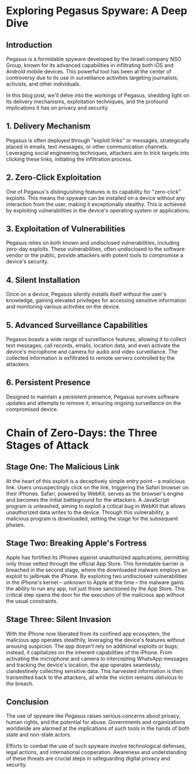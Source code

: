 # Exploring Pegasus Spyware: A Deep Dive
## Introduction

Pegasus is a formidable spyware developed by the Israeli company NSO Group, known for its advanced capabilities in infiltrating both iOS and Android mobile devices. This powerful tool has been at the center of controversy due to its use in surveillance activities targeting journalists, activists, and other individuals.

In this blog post, we'll delve into the workings of Pegasus, shedding light on its delivery mechanisms, exploitation techniques, and the profound implications it has on privacy and security.
## 1. Delivery Mechanism

Pegasus is often deployed through "exploit links" or messages, strategically placed in emails, text messages, or other communication channels. Leveraging social engineering techniques, attackers aim to trick targets into clicking these links, initiating the infiltration process.
## 2. Zero-Click Exploitation

One of Pegasus's distinguishing features is its capability for "zero-click" exploits. This means the spyware can be installed on a device without any interaction from the user, making it exceptionally stealthy. This is achieved by exploiting vulnerabilities in the device's operating system or applications.
## 3. Exploitation of Vulnerabilities

Pegasus relies on both known and undisclosed vulnerabilities, including zero-day exploits. These vulnerabilities, often undisclosed to the software vendor or the public, provide attackers with potent tools to compromise a device's security.
## 4. Silent Installation

Once on a device, Pegasus silently installs itself without the user's knowledge, gaining elevated privileges for accessing sensitive information and monitoring various activities on the device.
## 5. Advanced Surveillance Capabilities

Pegasus boasts a wide range of surveillance features, allowing it to collect text messages, call records, emails, location data, and even activate the device's microphone and camera for audio and video surveillance. The collected information is exfiltrated to remote servers controlled by the attackers.
## 6. Persistent Presence

Designed to maintain a persistent presence, Pegasus survives software updates and attempts to remove it, ensuring ongoing surveillance on the compromised device.

# Chain of Zero-Days: the Three Stages of Attack

## Stage One: The Malicious Link
At the heart of this exploit is a deceptively simple entry point – a malicious link. Users unsuspectingly click on the link, triggering the Safari browser on their iPhones. Safari, powered by WebKit, serves as the browser's engine and becomes the initial battleground for the attackers. A JavaScript program is unleashed, aiming to exploit a critical bug in WebKit that allows unauthorized data writes to the device. Through this vulnerability, a malicious program is downloaded, setting the stage for the subsequent phases.

## Stage Two: Breaking Apple's Fortress
Apple has fortified its iPhones against unauthorized applications, permitting only those vetted through the official App Store. This formidable barrier is breached in the second stage, where the downloaded malware employs an exploit to jailbreak the iPhone. By exploiting two undisclosed vulnerabilities in the iPhone's kernel – unknown to Apple at the time – the malware gains the ability to run any app, not just those sanctioned by the App Store. This critical step opens the door for the execution of the malicious app without the usual constraints.

## Stage Three: Silent Invasion
With the iPhone now liberated from its confined app ecosystem, the malicious app operates stealthily, leveraging the device's features without arousing suspicion. The app doesn't rely on additional exploits or bugs; instead, it capitalizes on the inherent capabilities of the iPhone. From activating the microphone and camera to intercepting WhatsApp messages and tracking the device's location, the app operates seamlessly, clandestinely collecting sensitive data. This harvested information is then transmitted back to the attackers, all while the victim remains oblivious to the breach.

## Conclusion

The use of spyware like Pegasus raises serious concerns about privacy, human rights, and the potential for abuse. Governments and organizations worldwide are alarmed at the implications of such tools in the hands of both state and non-state actors.

Efforts to combat the use of such spyware involve technological defenses, legal actions, and international cooperation. Awareness and understanding of these threats are crucial steps in safeguarding digital privacy and security.
